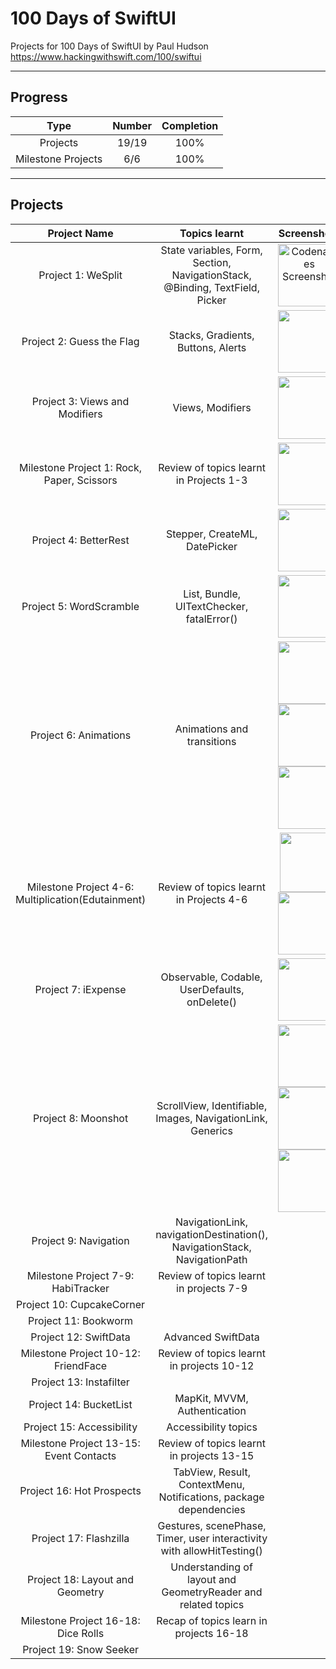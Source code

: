 # 100 Days of SwiftUI
Projects for 100 Days of SwiftUI by Paul Hudson  
https://www.hackingwithswift.com/100/swiftui  

--------------------------------------------------
## Progress 

| Type    | Number | Completion |
| :----------: | :---------: | :---------:
| Projects | 19/19 | 100% |
| Milestone Projects  | 6/6  | 100% |  

--------------------------------------------------

## Projects


| Project Name | Topics learnt | Screenshots |
| :----------: | :----------: | :----------: |
| Project 1: WeSplit | State variables, Form, Section, NavigationStack, <br> @Binding, TextField, Picker | <img src="https://github.com/aarsinh/100-days-of-swiftui/assets/148481261/1e4f0482-e72d-47d9-91c8-689244d8c06a" alt="Codenames Screenshot" width="100"> |
| Project 2: Guess the Flag | Stacks, Gradients, Buttons, Alerts | <img src="https://github.com/aarsinh/100-days-of-swiftui/assets/148481261/706d20bd-c0b0-4abc-8318-116c4d3dcf39" width="100">|
| Project 3: Views and Modifiers | Views, Modifiers |<img src="https://github.com/aarsinh/100-days-of-swiftui/assets/148481261/9bb50512-f35f-4f7a-878f-68713753cc8b" width="100"> |
| Milestone Project 1: Rock, Paper, Scissors | Review of topics learnt in Projects 1-3 | <img src="https://github.com/aarsinh/100-days-of-swiftui/assets/148481261/38dcaafe-6d1c-43f4-b056-25f259fddbb6" width="100"> |
| Project 4: BetterRest | Stepper, CreateML, DatePicker | <img src="https://github.com/aarsinh/100-days-of-swiftui/assets/148481261/f45904e8-9a71-4bc4-b375-bb5f930fe71e" width="100"> |
| Project 5: WordScramble | List, Bundle, UITextChecker, fatalError() | <img src="https://github.com/aarsinh/100-days-of-swiftui/assets/148481261/7c8a4a33-5fed-4d74-a9bc-bb841e359754" width="100"> |
| Project 6: Animations | Animations and transitions | <img src=https://github.com/aarsinh/100-days-of-swiftui/assets/148481261/cdd2fa87-bce4-4152-91f8-0e072e7aa9aa width="100"> <img src="https://github.com/aarsinh/100-days-of-swiftui/assets/148481261/cd7a0ea6-78bd-4476-ac67-76aa176ad420" width="100"> <img src="https://github.com/aarsinh/100-days-of-swiftui/assets/148481261/d0e109c6-ef9a-4030-ac88-b1c4877f70e6" width="100"> |
| Milestone Project 4-6: Multiplication(Edutainment) | Review of topics learnt in Projects 4-6 | <img src="https://github.com/aarsinh/100-days-of-swiftui/assets/148481261/a3f4cbae-eb9d-4300-99c1-376dbb6c4c95" width="95"> <img src="https://github.com/aarsinh/100-days-of-swiftui/assets/148481261/727ffa54-0972-4999-b634-ed9011c5d5ba" width="100"> |
| Project 7: iExpense | Observable, Codable, UserDefaults, onDelete() | <img src="https://github.com/aarsinh/100-days-of-swiftui/assets/148481261/5b52dbc5-7d70-4c7f-89dc-ceea9d61b1b7" width="100"> |
| Project 8: Moonshot | ScrollView, Identifiable, Images, NavigationLink, Generics | <img src="https://github.com/aarsinh/100-days-of-swiftui/assets/148481261/ab2f7779-9421-43c8-bdcd-ffb61034ceb3" width="100"> <img src="https://github.com/aarsinh/100-days-of-swiftui/assets/148481261/4c0a4b16-af92-4ffd-bc15-b327c79f65d3" width="100"> <img src="https://github.com/aarsinh/100-days-of-swiftui/assets/148481261/548fc09c-a00f-456f-8ba2-0d68f6cf82b7" width="100"> |
| Project 9: Navigation | NavigationLink, navigationDestination(), NavigationStack, NavigationPath | |
| Milestone Project 7-9: HabiTracker | Review of topics learnt in projects 7-9 | |
| Project 10: CupcakeCorner | | |
| Project 11: Bookworm | | |
| Project 12: SwiftData | Advanced SwiftData | |
| Milestone Project 10-12: FriendFace | Review of topics learnt in projects 10-12 | |
| Project 13: Instafilter | | |
| Project 14: BucketList | MapKit, MVVM, Authentication | |
| Project 15: Accessibility | Accessibility topics | |
| Milestone Project 13-15: Event Contacts  | Review of topics learnt in projects 13-15 | |
| Project 16: Hot Prospects | TabView, Result, ContextMenu, Notifications, package dependencies | |
| Project 17: Flashzilla | Gestures, scenePhase, Timer, user interactivity with allowHitTesting() | |
| Project 18: Layout and Geometry | Understanding of layout and GeometryReader and related topics | |
| Milestone Project 16-18: Dice Rolls | Recap of topics learn in projects 16-18 | | 
| Project 19: Snow Seeker | | |









  


